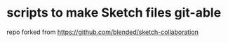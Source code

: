 # scripts to make Sketch files git-able
repo forked from https://github.com/blended/sketch-collaboration
